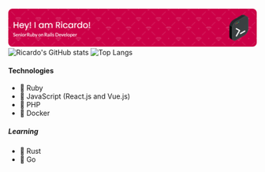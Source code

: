![Header](./github-header-image.png)
![Ricardo's GitHub stats](https://github-readme-stats.vercel.app/api?username=ricvillagrana&show_icons=true)
![Top Langs](https://github-readme-stats.vercel.app/api/top-langs/?username=ricvillagrana&layout=compact)

#### Technologies
- 💎 Ruby
- 🚀 JavaScript (React.js and Vue.js)
- 🐘 PHP
- 🐳 Docker


##### Learning
- 🦀 Rust
- 🐹 Go
